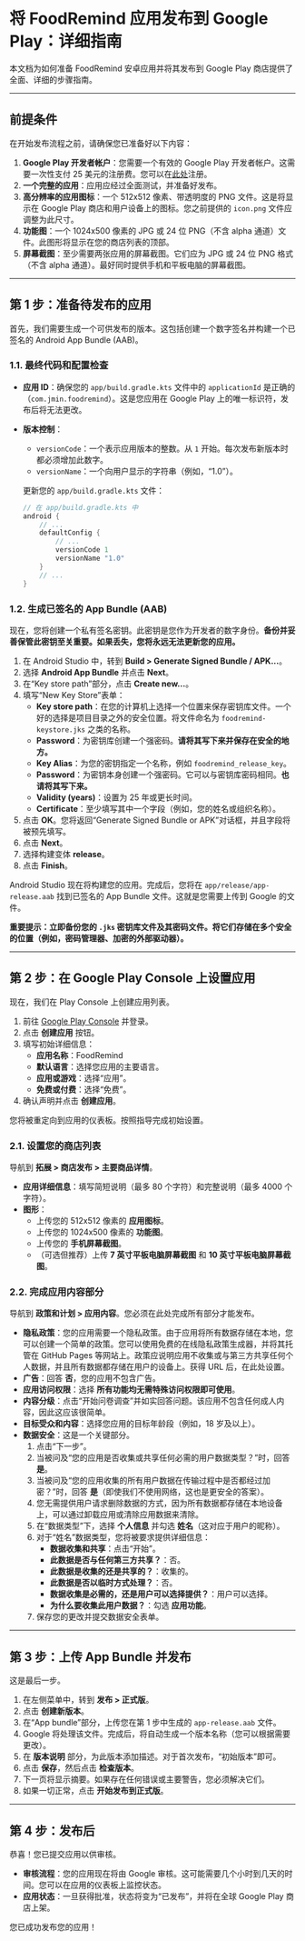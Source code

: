 # 将 FoodRemind 应用发布到 Google Play：详细指南

本文档为如何准备 FoodRemind 安卓应用并将其发布到 Google Play 商店提供了全面、详细的步骤指南。

---

## 前提条件

在开始发布流程之前，请确保您已准备好以下内容：

1.  **Google Play 开发者帐户**：您需要一个有效的 Google Play 开发者帐户。这需要一次性支付 25 美元的注册费。您可以在[此处](https://play.google.com/apps/publish/signup/)注册。
2.  **一个完整的应用**：应用应经过全面测试，并准备好发布。
3.  **高分辨率的应用图标**：一个 512x512 像素、带透明度的 PNG 文件。这是将显示在 Google Play 商店和用户设备上的图标。您之前提供的 `icon.png` 文件应调整为此尺寸。
4.  **功能图**：一个 1024x500 像素的 JPG 或 24 位 PNG（不含 alpha 通道）文件。此图形将显示在您的商店列表的顶部。
5.  **屏幕截图**：至少需要两张应用的屏幕截图。它们应为 JPG 或 24 位 PNG 格式（不含 alpha 通道）。最好同时提供手机和平板电脑的屏幕截图。

---

## 第 1 步：准备待发布的应用

首先，我们需要生成一个可供发布的版本。这包括创建一个数字签名并构建一个已签名的 Android App Bundle (AAB)。

### 1.1. 最终代码和配置检查

-   **应用 ID**：确保您的 `app/build.gradle.kts` 文件中的 `applicationId` 是正确的（`com.jmin.foodremind`）。这是您应用在 Google Play 上的唯一标识符，发布后将无法更改。
-   **版本控制**：
    -   `versionCode`：一个表示应用版本的整数。从 `1` 开始。每次发布新版本时都必须增加此数字。
    -   `versionName`：一个向用户显示的字符串（例如，“1.0”）。

    更新您的 `app/build.gradle.kts` 文件：
    ```kotlin
    // 在 app/build.gradle.kts 中
    android {
        // ...
        defaultConfig {
            // ...
            versionCode 1
            versionName "1.0"
        }
        // ...
    }
    ```

### 1.2. 生成已签名的 App Bundle (AAB)

现在，您将创建一个私有签名密钥。此密钥是您作为开发者的数字身份。**备份并妥善保管此密钥至关重要。如果丢失，您将永远无法更新您的应用。**

1.  在 Android Studio 中，转到 **Build > Generate Signed Bundle / APK...**。
2.  选择 **Android App Bundle** 并点击 **Next**。
3.  在“Key store path”部分，点击 **Create new...**。
4.  填写“New Key Store”表单：
    -   **Key store path**：在您的计算机上选择一个位置来保存密钥库文件。一个好的选择是项目目录之外的安全位置。将文件命名为 `foodremind-keystore.jks` 之类的名称。
    -   **Password**：为密钥库创建一个强密码。**请将其写下来并保存在安全的地方。**
    -   **Key Alias**：为您的密钥指定一个名称，例如 `foodremind_release_key`。
    -   **Password**：为密钥本身创建一个强密码。它可以与密钥库密码相同。**也请将其写下来。**
    -   **Validity (years)**：设置为 25 年或更长时间。
    -   **Certificate**：至少填写其中一个字段（例如，您的姓名或组织名称）。
5.  点击 **OK**。您将返回“Generate Signed Bundle or APK”对话框，并且字段将被预先填写。
6.  点击 **Next**。
7.  选择构建变体 **release**。
8.  点击 **Finish**。

Android Studio 现在将构建您的应用。完成后，您将在 `app/release/app-release.aab` 找到已签名的 App Bundle 文件。这就是您需要上传到 Google 的文件。

**重要提示：立即备份您的 `.jks` 密钥库文件及其密码文件。将它们存储在多个安全的位置（例如，密码管理器、加密的外部驱动器）。**

---

## 第 2 步：在 Google Play Console 上设置应用

现在，我们在 Play Console 上创建应用列表。

1.  前往 [Google Play Console](https://play.google.com/apps/publish/) 并登录。
2.  点击 **创建应用** 按钮。
3.  填写初始详细信息：
    -   **应用名称**：FoodRemind
    -   **默认语言**：选择您应用的主要语言。
    -   **应用或游戏**：选择“应用”。
    -   **免费或付费**：选择“免费”。
4.  确认声明并点击 **创建应用**。

您将被重定向到应用的仪表板。按照指导完成初始设置。

### 2.1. 设置您的商店列表

导航到 **拓展 > 商店发布 > 主要商品详情**。

-   **应用详细信息**：填写简短说明（最多 80 个字符）和完整说明（最多 4000 个字符）。
-   **图形**：
    -   上传您的 512x512 像素的 **应用图标**。
    -   上传您的 1024x500 像素的 **功能图**。
    -   上传您的 **手机屏幕截图**。
    -   （可选但推荐）上传 **7 英寸平板电脑屏幕截图** 和 **10 英寸平板电脑屏幕截图**。

### 2.2. 完成应用内容部分

导航到 **政策和计划 > 应用内容**。您必须在此处完成所有部分才能发布。

-   **隐私政策**：您的应用需要一个隐私政策。由于应用将所有数据存储在本地，您可以创建一个简单的政策。您可以使用免费的在线隐私政策生成器，并将其托管在 GitHub Pages 等网站上。政策应说明应用不收集或与第三方共享任何个人数据，并且所有数据都存储在用户的设备上。获得 URL 后，在此处设置。
-   **广告**：回答 **否**，您的应用不包含广告。
-   **应用访问权限**：选择 **所有功能均无需特殊访问权限即可使用**。
-   **内容分级**：点击“开始问卷调查”并如实回答问题。该应用不包含任何成人内容，因此这应该很简单。
-   **目标受众和内容**：选择您应用的目标年龄段（例如，18 岁及以上）。
-   **数据安全**：这是一个关键部分。
    1.  点击“下一步”。
    2.  当被问及“您的应用是否收集或共享任何必需的用户数据类型？”时，回答 **是**。
    3.  当被问及“您的应用收集的所有用户数据在传输过程中是否都经过加密？”时，回答 **是**（即使我们不使用网络，这也是更安全的答案）。
    4.  您无需提供用户请求删除数据的方式，因为所有数据都存储在本地设备上，可以通过卸载应用或清除应用数据来清除。
    5.  在“数据类型”下，选择 **个人信息** 并勾选 **姓名**（这对应于用户的昵称）。
    6.  对于“姓名”数据类型，您将被要求提供详细信息：
        -   **数据收集和共享**：点击“开始”。
        -   **此数据是否与任何第三方共享？**：否。
        -   **此数据是收集的还是共享的？**：收集的。
        -   **此数据是否以临时方式处理？**：否。
        -   **数据收集是必需的，还是用户可以选择提供？**：用户可以选择。
        -   **为什么要收集此用户数据？**：勾选 **应用功能**。
    7.  保存您的更改并提交数据安全表单。

---

## 第 3 步：上传 App Bundle 并发布

这是最后一步。

1.  在左侧菜单中，转到 **发布 > 正式版**。
2.  点击 **创建新版本**。
3.  在“App bundle”部分，上传您在第 1 步中生成的 `app-release.aab` 文件。
4.  Google 将处理该文件。完成后，将自动生成一个版本名称（您可以根据需要更改）。
5.  在 **版本说明** 部分，为此版本添加描述。对于首次发布，“初始版本”即可。
6.  点击 **保存**，然后点击 **检查版本**。
7.  下一页将显示摘要。如果存在任何错误或主要警告，您必须解决它们。
8.  如果一切正常，点击 **开始发布到正式版**。

---

## 第 4 步：发布后

恭喜！您已提交应用以供审核。

-   **审核流程**：您的应用现在将由 Google 审核。这可能需要几个小时到几天的时间。您可以在应用的仪表板上监控状态。
-   **应用状态**：一旦获得批准，状态将变为“已发布”，并将在全球 Google Play 商店上架。

您已成功发布您的应用！ 